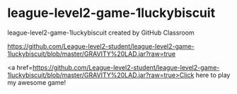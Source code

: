 # league-level2-game-1luckybiscuit
league-level2-game-1luckybiscuit created by GitHub Classroom

https://github.com/League-level2-student/league-level2-game-1luckybiscuit/blob/master/GRAVITY%20LAD.jar?raw=true


<a href=https://github.com/League-level2-student/league-level2-game-1luckybiscuit/blob/master/GRAVITY%20LAD.jar?raw=true>Click here to play my awesome game!</a>
